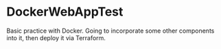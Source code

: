 # DockerWebAppTest
Basic practice with Docker. Going to incorporate some other components into it, then deploy it via Terraform.
